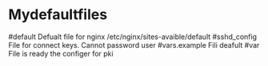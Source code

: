 # Mydefaultfiles
#default Defualt file for nginx /etc/nginx/sites-avaible/default 
#sshd_config   File for connect keys. Cannot password user
#vars.example  Fili deafult 
#var File is ready the configer for pki
